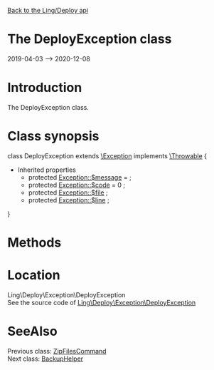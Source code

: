 [Back to the Ling/Deploy api](https://github.com/lingtalfi/Deploy/blob/master/doc/api/Ling/Deploy.md)



The DeployException class
================
2019-04-03 --> 2020-12-08






Introduction
============

The DeployException class.



Class synopsis
==============


class <span class="pl-k">DeployException</span> extends [\Exception](http://php.net/manual/en/class.exception.php) implements [\Throwable](http://php.net/manual/en/class.throwable.php) {

- Inherited properties
    - protected  [Exception::$message](#property-message) =  ;
    - protected  [Exception::$code](#property-code) = 0 ;
    - protected  [Exception::$file](#property-file) ;
    - protected  [Exception::$line](#property-line) ;

}






Methods
==============






Location
=============
Ling\Deploy\Exception\DeployException<br>
See the source code of [Ling\Deploy\Exception\DeployException](https://github.com/lingtalfi/Deploy/blob/master/Exception/DeployException.php)



SeeAlso
==============
Previous class: [ZipFilesCommand](https://github.com/lingtalfi/Deploy/blob/master/doc/api/Ling/Deploy/Command/ZipFilesCommand.md)<br>Next class: [BackupHelper](https://github.com/lingtalfi/Deploy/blob/master/doc/api/Ling/Deploy/Helper/BackupHelper.md)<br>
